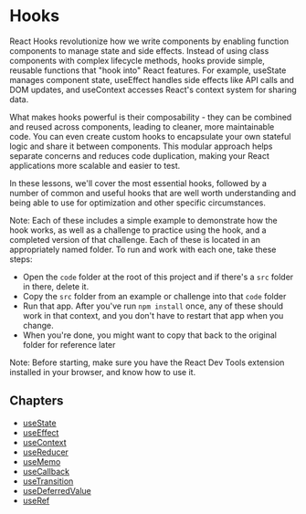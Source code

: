 # Hooks

React Hooks revolutionize how we write components by enabling function components to manage state and side effects. Instead of using class components with complex lifecycle methods, hooks provide simple, reusable functions that "hook into" React features. For example, useState manages component state, useEffect handles side effects like API calls and DOM updates, and useContext accesses React's context system for sharing data.

What makes hooks powerful is their composability - they can be combined and reused across components, leading to cleaner, more maintainable code. You can even create custom hooks to encapsulate your own stateful logic and share it between components. This modular approach helps separate concerns and reduces code duplication, making your React applications more scalable and easier to test.

In these lessons, we'll cover the most essential hooks, followed by a number of common and useful hooks that are well worth understanding and being able to use for optimization and other specific circumstances.

Note: Each of these includes a simple example to demonstrate how the hook works, as well as a challenge to practice using the hook, and a completed version of that challenge. Each of these is located in an appropriately named folder. To run and work with each one, take these steps:

- Open the `code` folder at the root of this project and if there's a `src` folder in there, delete it.
- Copy the `src` folder from an example or challenge into that `code` folder
- Run that app. After you've run `npm install` once, any of these should work in that context, and you don't have to restart that app when you change. 
- When you're done, you might want to copy that back to the original folder for reference later 

Note: Before starting, make sure you have the React Dev Tools extension installed in your browser, and know how to use it.

## Chapters

- [useState](./chapters/useState/README.md)
- [useEffect](./chapters/useEffect/README.md)
- [useContext](./chapters/useContext/README.md)
- [useReducer](./chapters/useReducer/README.md)
- [useMemo](./chapters/useMemo/README.md)
- [useCallback](./chapters/useCallback/README.md)
- [useTransition](./chapters/useTransition/README.md)
- [useDeferredValue](./chapters/useDeferredValue/README.md)
- [useRef](./chapters/useRef/README.md) 